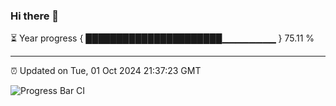 ### Hi there 👋

⏳ Year progress { ██████████████████████▁▁▁▁▁▁▁▁ } 75.11 %

---

⏰ Updated on Tue, 01 Oct 2024 21:37:23 GMT

![Progress Bar CI](https://github.com/IshwaranRudhara/GIT-ACTION/workflows/Progress%20Bar%20CI/badge.svg)
